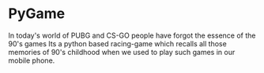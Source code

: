 # PyGame
In today's world of PUBG and CS-GO people have forgot the essence of the 90's games
Its a python based racing-game which recalls all those memories of 90's childhood when we used to play such games in our mobile phone.
